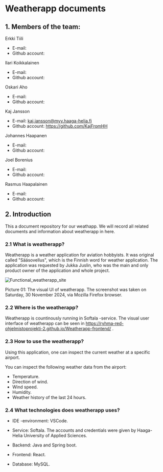 # Weatherapp documents

## 1. Members of the team:

Erkki Tiili
- E-mail:
- Github account:

Ilari Koikkalainen
- E-mail:
- Github account:

Oskari Aho
- E-mail:
- Github account:

Kaj Jansson
- E-mail: kaj.jansson@myy.haaga-helia.fi
- Github account: https://github.com/KajFromHH

Johannes Haapanen
- E-mail:
- Github account:

Joel Borenius
- E-mail:
- Github account:

Rasmus Haapalainen
- E-mail:
- Github account:



## 2. Introduction

This a document repository for our weathapp. We will record all related documents and information about weatherapp in here.

### 2.1 What is weatherapp?

Weatherapp is a weather application for aviation hobbyists. It was original called "Sääsovellus",
which is the Finnish word for weather application. The application was requested by Jukka Juslin,
who was the main and only product owner of the application and whole project.

![Functional_weatherapp_site](https://github.com/user-attachments/assets/75b49690-2c46-4b18-aa1f-b59caa9bf8ee)

Picture 01: The visual UI of weatherapp. The screenshot was taken on Saturday, 30 November 2024, via Mozilla Firefox browser.

### 2.2 Where is the weatherapp?
Weatherapp is countinously running in Softala -service. The visual user interface of weatherapp
can be seen in https://ryhma-red-ohjelmistoprojekti-2.github.io/Weatherapp-frontend/ .

### 2.3 How to use the weatherapp?

Using this application, one can inspect the current weather at a specific airport.

You can inspect the following weather data from the airport:
- Temperature.
- Direction of wind.
- Wind speed.
- Humidity.
- Weather history of the last 24 hours.

### 2.4 What technologies does weatherapp uses?

- IDE -environment: VSCode.

- Service: Softala. The accounts and credentials were given by Haaga-Helia University of Applied Sciences.

- Backend: Java and Spring boot.

- Frontend: React.

- Database: MySQL.
